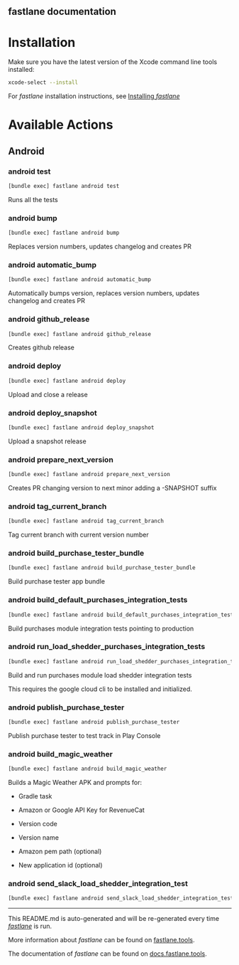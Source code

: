 fastlane documentation
----

# Installation

Make sure you have the latest version of the Xcode command line tools installed:

```sh
xcode-select --install
```

For _fastlane_ installation instructions, see [Installing _fastlane_](https://docs.fastlane.tools/#installing-fastlane)

# Available Actions

## Android

### android test

```sh
[bundle exec] fastlane android test
```

Runs all the tests

### android bump

```sh
[bundle exec] fastlane android bump
```

Replaces version numbers, updates changelog and creates PR

### android automatic_bump

```sh
[bundle exec] fastlane android automatic_bump
```

Automatically bumps version, replaces version numbers, updates changelog and creates PR

### android github_release

```sh
[bundle exec] fastlane android github_release
```

Creates github release

### android deploy

```sh
[bundle exec] fastlane android deploy
```

Upload and close a release

### android deploy_snapshot

```sh
[bundle exec] fastlane android deploy_snapshot
```

Upload a snapshot release

### android prepare_next_version

```sh
[bundle exec] fastlane android prepare_next_version
```

Creates PR changing version to next minor adding a -SNAPSHOT suffix

### android tag_current_branch

```sh
[bundle exec] fastlane android tag_current_branch
```

Tag current branch with current version number

### android build_purchase_tester_bundle

```sh
[bundle exec] fastlane android build_purchase_tester_bundle
```

Build purchase tester app bundle

### android build_default_purchases_integration_tests

```sh
[bundle exec] fastlane android build_default_purchases_integration_tests
```

Build purchases module integration tests pointing to production

### android run_load_shedder_purchases_integration_tests

```sh
[bundle exec] fastlane android run_load_shedder_purchases_integration_tests
```

Build and run purchases module load shedder integration tests

This requires the google cloud cli to be installed and initialized.

### android publish_purchase_tester

```sh
[bundle exec] fastlane android publish_purchase_tester
```

Publish purchase tester to test track in Play Console

### android build_magic_weather

```sh
[bundle exec] fastlane android build_magic_weather
```

Builds a Magic Weather APK and prompts for:

* Gradle task

* Amazon or Google API Key for RevenueCat

* Version code

* Version name

* Amazon pem path (optional)

* New application id (optional)


### android send_slack_load_shedder_integration_test

```sh
[bundle exec] fastlane android send_slack_load_shedder_integration_test
```



----

This README.md is auto-generated and will be re-generated every time [_fastlane_](https://fastlane.tools) is run.

More information about _fastlane_ can be found on [fastlane.tools](https://fastlane.tools).

The documentation of _fastlane_ can be found on [docs.fastlane.tools](https://docs.fastlane.tools).
